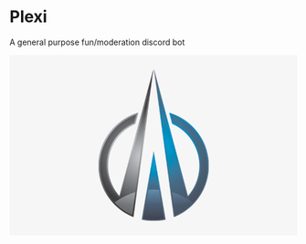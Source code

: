 # Plexi

A general purpose fun/moderation discord bot 

![](https://github.com/Nigecat/Plexi/blob/master/logo.png)
